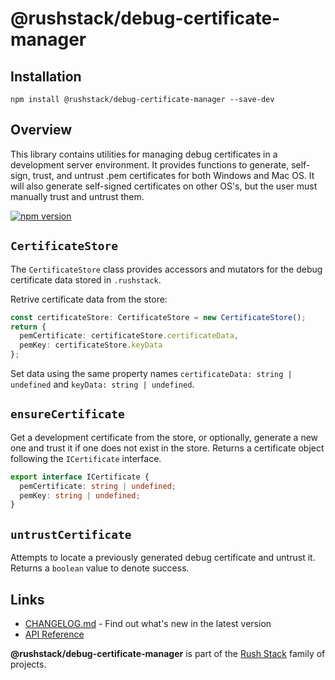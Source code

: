 # @rushstack/debug-certificate-manager

## Installation

`npm install @rushstack/debug-certificate-manager --save-dev`

## Overview

This library contains utilities for managing debug certificates in a development server environment. It provides functions to generate, self-sign, trust, and untrust .pem certificates for both Windows and Mac OS. It will also generate self-signed certificates on other OS's, but the user must manually trust and untrust them.

[![npm version](https://badge.fury.io/js/%40rushstack%2Fdebug-certificate-manager.svg)](https://badge.fury.io/js/%40rushstack%2Fdebug-certificate-manager)


## `CertificateStore`

The `CertificateStore` class provides accessors and mutators for the debug certificate data stored in `.rushstack`.

Retrive certificate data from the store:
```typescript
const certificateStore: CertificateStore = new CertificateStore();
return {
  pemCertificate: certificateStore.certificateData,
  pemKey: certificateStore.keyData
};
```
Set data using the same property names `certificateData: string | undefined` and `keyData: string | undefined`.

## `ensureCertificate`

Get a development certificate from the store, or optionally, generate a new one and trust it if one does not exist in the store. Returns a certificate object following the `ICertificate` interface.

```typescript
export interface ICertificate {
  pemCertificate: string | undefined;
  pemKey: string | undefined;
}
```

## `untrustCertificate`

Attempts to locate a previously generated debug certificate and untrust it. Returns a `boolean` value to denote success.

## Links

- [CHANGELOG.md](
  https://github.com/microsoft/rushstack/blob/main/libraries/debug-certificate-manager/CHANGELOG.md) - Find
  out what's new in the latest version
- [API Reference](https://rushstack.io/pages/api/debug-certificate-manager/)

**@rushstack/debug-certificate-manager** is part of the [Rush Stack](https://rushstack.io/) family of projects.
